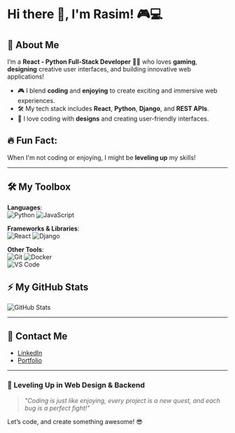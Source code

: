 # Hi there 👋, I'm Rasim! 🎮💻

## 🚀 About Me
I’m a **React - Python Full-Stack Developer** 👨‍💻 who loves **gaming**, **designing** creative user interfaces, and building innovative web applications!

- 🎮 I blend **coding** and **enjoying** to create exciting and immersive web experiences.
- 🛠️ My tech stack includes **React**, **Python**, **Django**, and **REST APIs**.
- 🎨 I love coding with **designs** and creating user-friendly interfaces.

## 🔥 Fun Fact:
When I'm not coding or enjoying, I might be **leveling up** my skills!

---

## 🛠️ My Toolbox

**Languages**:  
![Python](https://img.shields.io/badge/-Python-3776AB?style=for-the-badge&logo=python&logoColor=white) ![JavaScript](https://img.shields.io/badge/-JavaScript-F7DF1E?style=for-the-badge&logo=javascript&logoColor=black)

**Frameworks & Libraries**:  
![React](https://img.shields.io/badge/-React-61DAFB?style=for-the-badge&logo=react&logoColor=black) ![Django](https://img.shields.io/badge/-Django-092E20?style=for-the-badge&logo=django&logoColor=white)

**Other Tools**:  
![Git](https://img.shields.io/badge/-Git-F05032?style=for-the-badge&logo=git&logoColor=white) ![Docker](https://img.shields.io/badge/-Docker-2496ED?style=for-the-badge&logo=docker&logoColor=white)  
![VS Code](https://img.shields.io/badge/-VS%20Code-007ACC?style=for-the-badge&logo=visual-studio-code&logoColor=white)

## ⚡ My GitHub Stats
![GitHub Stats](https://github-readme-stats.vercel.app/api?username=your-username&show_icons=true&theme=dark&hide_title=true)

---

## 🎉 Contact Me

- [LinkedIn](https://www.linkedin.com/in/rasimabiyev/)
- [Portfolio](https://rasim-portfolio.vercel.app/)

---

### 🎯 Leveling Up in Web Design & Backend
> _"Coding is just like enjoying, every project is a new quest, and each bug is a perfect fight!"_

Let’s code, and create something awesome! 😎
